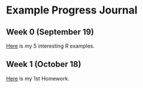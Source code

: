 # Example Progress Journal

## Week 0 (September 19)

[Here](files/Example_Homework0.html) is my 5 interesting R examples. 

## Week 1 (October 18)

[Here](Homework1.html) is my 1st Homework. 


